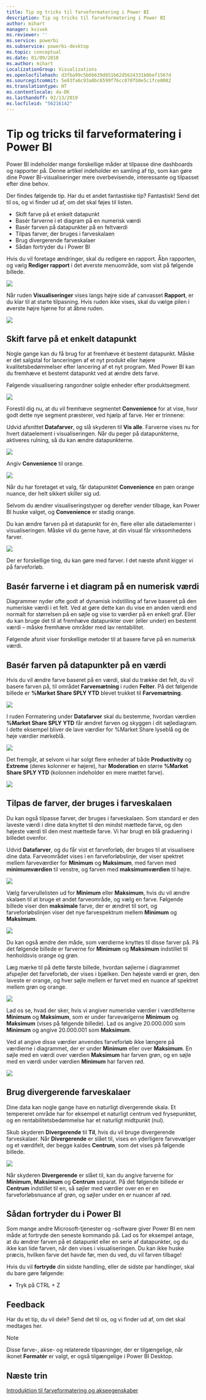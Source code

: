 ```yaml
---
title: Tip og tricks til farveformatering i Power BI
description: Tip og tricks til farveformatering i Power BI
author: mihart
manager: kvivek
ms.reviewer: ''
ms.service: powerbi
ms.subservice: powerbi-desktop
ms.topic: conceptual
ms.date: 01/09/2018
ms.author: mihart
LocalizationGroup: Visualizations
ms.openlocfilehash: d3fba99c5b6b639d851b62d5624331b0bef1567d
ms.sourcegitcommit: 5e83fa6c93a0bc6599f76cc070fb0e5c1fce0082
ms.translationtype: HT
ms.contentlocale: da-DK
ms.lasthandoff: 02/13/2019
ms.locfileid: "56216142"
---
```

# <a name="tips-and-tricks-for-color-formatting-in-power-bi"></a>Tip og tricks til farveformatering i Power BI
Power BI indeholder mange forskellige måder at tilpasse dine dashboards og rapporter på. Denne artikel indeholder en samling af tip, som kan gøre dine Power BI-visualiseringer mere overbevisende, interessante og tilpasset efter dine behov.

Der findes følgende tip. Har du et andet fantastiske tip? Fantastisk! Send det til os, og vi finder ud af, om det skal føjes til listen.

* Skift farve på et enkelt datapunkt
* Basér farverne i et diagram på en numerisk værdi
* Basér farven på datapunkter på en feltværdi
* Tilpas farver, der bruges i farveskalaen
* Brug divergerende farveskalaer
* Sådan fortryder du i Power BI

Hvis du vil foretage ændringer, skal du redigere en rapport. Åbn rapporten, og vælg **Rediger rapport** i det øverste menuområde, som vist på følgende billede.

![](media/service-tips-and-tricks-for-color-formatting/power-bi-edit.png)

Når ruden **Visualiseringer** vises langs højre side af canvasset **Rapport**, er du klar til at starte tilpasning. Hvis ruden ikke vises, skal du vælge pilen i øverste højre hjørne for at åbne ruden.

![](media/service-tips-and-tricks-for-color-formatting/power-bi-formatting-pane.png)

## <a name="change-the-color-of-a-single-data-point"></a>Skift farve på et enkelt datapunkt
Nogle gange kan du få brug for at fremhæve ét bestemt datapunkt. Måske er det salgstal for lanceringen af et nyt produkt eller højere kvalitetsbedømmelser efter lancering af et nyt program. Med Power BI kan du fremhæve et bestemt datapunkt ved at ændre dets farve.

Følgende visualisering rangordner solgte enheder efter produktsegment. 

![](media/service-tips-and-tricks-for-color-formatting/power-bi-grey.png)

Forestil dig nu, at du vil fremhæve segmentet **Convenience** for at vise, hvor godt dette nye segment præsterer, ved hjælp af farve. Her er trinnene:

Udvid afsnittet **Datafarver**, og slå skyderen til **Vis alle**. Farverne vises nu for hvert dataelement i visualiseringen. Når du peger på datapunkterne, aktiveres rulning, så du kan ændre datapunkterne.

![](media/service-tips-and-tricks-for-color-formatting/power-bi-show-all.png)

Angiv **Convenience** til orange. 

![](media/service-tips-and-tricks-for-color-formatting/power-bi-orange.png)

Når du har foretaget et valg, får datapunktet **Convenience** en pæn orange nuance, der helt sikkert skiller sig ud.

Selvom du ændrer visualiseringstyper og derefter vender tilbage, kan Power BI huske valget, og **Convenience** er stadig orange.

Du kan ændre farven på et datapunkt for én, flere eller alle dataelementer i visualiseringen. Måske vil du gerne have, at din visual får virksomhedens farver. 

![](media/service-tips-and-tricks-for-color-formatting/power-bi-corporate.png)

Der er forskellige ting, du kan gøre med farver. I det næste afsnit kigger vi på farveforløb.

## <a name="base-the-colors-of-a-chart-on-a-numeric-value"></a>Basér farverne i et diagram på en numerisk værdi
Diagrammer nyder ofte godt af dynamisk indstilling af farve baseret på den numeriske værdi i et felt. Ved at gøre dette kan du vise en anden værdi end normalt for størrelsen på en søjle og vise to værdier på en enkelt graf. Eller du kan bruge det til at fremhæve datapunkter over (eller under) en bestemt værdi – måske fremhæve områder med lav rentabilitet.

Følgende afsnit viser forskellige metoder til at basere farve på en numerisk værdi.

## <a name="base-the-color-of-data-points-on-a-value"></a>Basér farven på datapunkter på en værdi
Hvis du vil ændre farve baseret på en værdi, skal du trække det felt, du vil basere farven på, til området **Farvemætning** i ruden **Felter**. På det følgende billede er **%Market Share SPLY YTD** blevet trukket til **Farvemætning**. 

![](media/service-tips-and-tricks-for-color-formatting/power-bi-color-saturation.png)

I ruden Formatering under **Datafarver** skal du bestemme, hvordan værdien **%Market Share SPLY YTD** får ændret farven og skyggen i dit søjlediagram. I dette eksempel bliver de lave værdier for %Market Share lyseblå og de høje værdier mørkeblå.


![](media/service-tips-and-tricks-for-color-formatting/power-bi-data-colors2.png)


Det fremgår, at selvom vi har solgt flere enheder af både **Productivity** og **Extreme** (deres kolonner er højere), har **Moderation** en større **%Market Share SPLY YTD** (kolonnen indeholder en mere mættet farve).

![](media/service-tips-and-tricks-for-color-formatting/power-bi-saturation.png)

## <a name="customize-the-colors-used-in-the-color-scale"></a>Tilpas de farver, der bruges i farveskalaen
Du kan også tilpasse farver, der bruges i farveskalaen. Som standard er den laveste værdi i dine data knyttet til den mindst mættede farve, og den højeste værdi til den mest mættede farve. Vi har brugt en blå graduering i billedet ovenfor. 

Udvid **Datafarver**, og du får vist et farveforløb, der bruges til at visualisere dine data. Farveområdet vises i en farveforløbslinje, der viser spektret mellem farveværdier for **Minimum** og **Maksimum**, med farven med **minimumværdien** til venstre, og farven med **maksimumværdien** til højre.

![](media/service-tips-and-tricks-for-color-formatting/power-bi-data-colors2.png)


Vælg farverullelisten ud for **Minimum** eller **Maksimum**, hvis du vil ændre skalaen til at bruge et andet farveområde, og vælg en farve. Følgende billede viser den **maksimale** farve, der er ændret til sort, og farveforløbslinjen viser det nye farvespektrum mellem **Minimum** og **Maksimum**.

![](media/service-tips-and-tricks-for-color-formatting/tipstrickscolor_11.png)

Du kan også ændre den måde, som værdierne knyttes til disse farver på. På det følgende billede er farverne for **Minimum** og **Maksimum** indstillet til henholdsvis orange og grøn.

Læg mærke til på dette første billede, hvordan søjlerne i diagrammet afspejler det farveforløb, der vises i bjælken. Den højeste værdi er grøn, den laveste er orange, og hver søjle mellem er farvet med en nuance af spektret mellem grøn og orange.

![](media/service-tips-and-tricks-for-color-formatting/tipstrickscolor_12.png)

Lad os se, hvad der sker, hvis vi angiver numeriske værdier i værdifelterne **Minimum** og **Maksimum**, som er under farvevælgerne **Minimum** og **Maksimum** (vises på følgende billede). Lad os angive 20.000.000 som **Minimum** og angive 20.000.001 som **Maksimum**.

Ved at angive disse værdier anvendes farveforløb ikke længere på værdierne i diagrammet, der er under **Minimum** eller over **Maksimum**. En søjle med en værdi over værdien **Maksimum** har farven grøn, og en søjle med en værdi under værdien **Minimum** har farven rød.

![](media/service-tips-and-tricks-for-color-formatting/tipstrickscolor_13.png)

## <a name="use-diverging-color-scales"></a>Brug divergerende farveskalaer
Dine data kan nogle gange have en naturligt divergerende skala. Et tempereret område har for eksempel et naturligt centrum ved frysepunktet, og en rentabilitetsbedømmelse har et naturligt midtpunkt (nul).

Skub skyderen **Divergerende** til **Til**, hvis du vil bruge divergerende farveskalaer. Når **Divergerende** er slået til, vises en yderligere farvevælger og et værdifelt, der begge kaldes **Centrum**, som det vises på følgende billede.

![](media/service-tips-and-tricks-for-color-formatting/tipstrickscolor_14.png)

Når skyderen **Divergerende** er slået til, kan du angive farverne for **Minimum**, **Maksimum** og **Centrum** separat. På det følgende billede er **Centrum** indstillet til en, så søjler med værdier over en er en farveforløbsnuance af grøn, og søjler under en er nuancer af rød.

## <a name="how-to-undo-in-power-bi"></a>Sådan fortryder du i Power BI
Som mange andre Microsoft-tjenester og -software giver Power BI en nem måde at fortryde den seneste kommando på. Lad os for eksempel antage, at du ændrer farven på et datapunkt eller en serie af datapunkter, og du ikke kan lide farven, når den vises i visualiseringen. Du kan ikke huske præcis, hvilken farve det havde før, men du ved, du vil farven tilbage!

Hvis du vil **fortryde** din sidste handling, eller de sidste par handlinger, skal du bare gøre følgende:

- Tryk på CTRL + Z

## <a name="feedback"></a>Feedback
Har du et tip, du vil dele? Send det til os, og vi finder ud af, om det skal medtages her.

>[!NOTE]
>Disse farve-, akse- og relaterede tilpasninger, der er tilgængelige, når ikonet **Formatér** er valgt, er også tilgængelige i Power BI Desktop.

## <a name="next-steps"></a>Næste trin
[Introduktion til farveformatering og akseegenskaber](service-getting-started-with-color-formatting-and-axis-properties.md)

